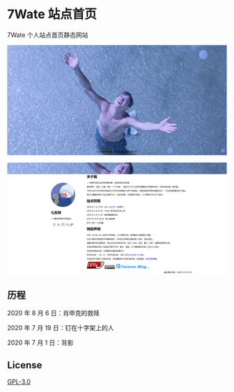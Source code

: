 # 7Wate 站点首页

7Wate 个人站点首页静态网站

![样式](1.png)

![关于](2.png)

## 历程

2020 年 8 月 6 日：肖申克的救赎

2020 年 7 月 19 日：钉在十字架上的人

2020 年 7 月 1 日：背影

## License

[GPL-3.0](https://www.gnu.org/licenses/gpl-3.0.html)